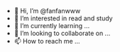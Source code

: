- 👋 Hi, I’m @fanfanwww
- 👀 I’m interested in read and study
- 🌱 I’m currently learning ...
- 💞️ I’m looking to collaborate on ...
- 📫 How to reach me ...

<!---
fanfanwww/fanfanwww is a ✨ special ✨ repository because its `README.md` (this file) appears on your GitHub profile.
You can click the Preview link to take a look at your changes.
--->
